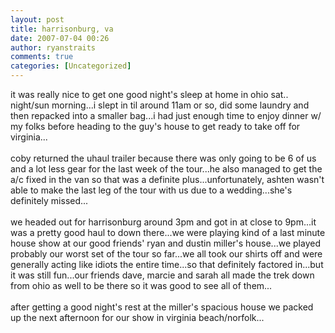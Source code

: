 ```yaml
---
layout: post
title: harrisonburg, va
date: 2007-07-04 00:26
author: ryanstraits
comments: true
categories: [Uncategorized]
---
```

it was really nice to get one good night's sleep at home in ohio sat.. night/sun morning...i slept in til around 11am or so, did some laundry and then repacked into a smaller bag...i had just enough time to enjoy dinner w/ my folks before heading to the guy's house to get ready to take off for virginia...<br /><br />coby returned the uhaul trailer because there was only going to be 6 of us and a lot less gear for the last week of the tour...he also managed to get the a/c fixed in the van so that was a definite plus...unfortunately, ashten wasn't able to make the last leg of the tour with us due to a wedding...she's definitely missed...<br /><br />we headed out for harrisonburg around 3pm and got in at close to 9pm...it was a pretty good haul to down there...we were playing kind of a last minute house show at our good friends' ryan and dustin miller's house...we played probably our worst set of the tour so far...we all took our shirts off and were generally acting like idiots the entire time...so that definitely factored in...but it was still fun...our friends dave, marcie and sarah all made the trek down from ohio as well to be there so it was good to see all of them...<br /><br />after getting a good night's rest at the miller's spacious house we packed up the next afternoon for our show in virginia beach/norfolk...
